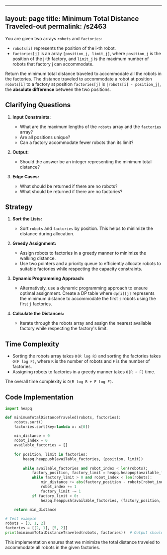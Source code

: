 
---
layout: page
title:  Minimum Total Distance Traveled-out
permalink: /s2463
---

You are given two arrays `robots` and `factories`:

- `robots[i]` represents the position of the i-th robot.
- `factories[j]` is an array `[position_j, limit_j]`, where `position_j` is the position of the j-th factory, and `limit_j` is the maximum number of robots that factory j can accommodate.

Return the minimum total distance traveled to accommodate all the robots in the factories. The distance traveled to accommodate a robot at position `robots[i]` to a factory at position `factories[j]` is `|robots[i] - position_j|`, the **absolute difference** between the two positions.

## Clarifying Questions

1. **Input Constraints:**
   - What are the maximum lengths of the `robots` array and the `factories` array?
   - Are all positions unique?
   - Can a factory accommodate fewer robots than its limit?

2. **Output:**
   - Should the answer be an integer representing the minimum total distance?

3. **Edge Cases:**
   - What should be returned if there are no robots?
   - What should be returned if there are no factories?

## Strategy

1. **Sort the Lists:**
   - Sort `robots` and `factories` by position. This helps to minimize the distance during allocation.

2. **Greedy Assignment:**
   - Assign robots to factories in a greedy manner to minimize the walking distance.
   - Use two pointers and a priority queue to efficiently allocate robots to suitable factories while respecting the capacity constraints.

3. **Dynamic Programming Approach:**
   - Alternatively, use a dynamic programming approach to ensure optimal assignment. Create a DP table where `dp[i][j]` represents the minimum distance to accommodate the first `i` robots using the first `j` factories.

4. **Calculate the Distances:**
   - Iterate through the robots array and assign the nearest available factory while respecting the factory's limit.

## Time Complexity

- Sorting the robots array takes `O(R log R)` and sorting the factories takes `O(F log F)`, where `R` is the number of robots and `F` is the number of factories.
- Assigning robots to factories in a greedy manner takes `O(R + F)` time.

The overall time complexity is `O(R log R + F log F)`.

## Code Implementation

```python
import heapq

def minimumTotalDistanceTraveled(robots, factories):
    robots.sort()
    factories.sort(key=lambda x: x[0])
    
    min_distance = 0
    robot_index = 0
    available_factories = []
    
    for position, limit in factories:
        heapq.heappush(available_factories, (position, limit))
        
        while available_factories and robot_index < len(robots):
            factory_position, factory_limit = heapq.heappop(available_factories)
            while factory_limit > 0 and robot_index < len(robots):
                min_distance += abs(factory_position - robots[robot_index])
                robot_index += 1
                factory_limit -= 1
            if factory_limit > 0:
                heapq.heappush(available_factories, (factory_position, factory_limit))
    
    return min_distance

# Test example
robots = [3, 1, 2]
factories = [[2, 1], [5, 2]]
print(minimumTotalDistanceTraveled(robots, factories))  # Output should be the minimum total distance
```

This implementation ensures that we minimize the total distance traveled to accommodate all robots in the given factories.